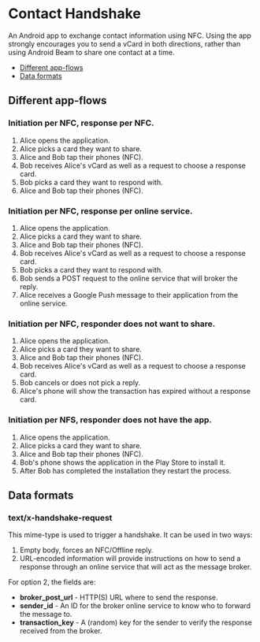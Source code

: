 # Contact Handshake

An Android app to exchange contact information using NFC.
Using the app strongly encourages you to send a vCard in both directions,
rather than using Android Beam to share one contact at a time.

<!-- MarkdownTOC -->

- [Different app-flows](#different-app-flows)
- [Data formats](#data-formats)

<!-- /MarkdownTOC -->


## Different app-flows

### Initiation per NFC, response per NFC.

1. Alice opens the application.
2. Alice picks a card they want to share.
3. Alice and Bob tap their phones (NFC).
4. Bob receives Alice's vCard as well as a request to choose a response card.
5. Bob picks a card they want to respond with.
6. Alice and Bob tap their phones (NFC).

### Initiation per NFC, response per online service.

1. Alice opens the application.
2. Alice picks a card they want to share.
3. Alice and Bob tap their phones (NFC).
4. Bob receives Alice's vCard as well as a request to choose a response card.
5. Bob picks a card they want to respond with.
6. Bob sends a POST request to the online service that will broker the reply.
7. Alice receives a Google Push message to their application from the online service.

### Initiation per NFC, responder does not want to share.

1. Alice opens the application.
2. Alice picks a card they want to share.
3. Alice and Bob tap their phones (NFC).
4. Bob receives Alice's vCard as well as a request to choose a response card.
5. Bob cancels or does not pick a reply.
6. Alice's phone will show the transaction has expired without a response card.

### Initiation per NFS, responder does not have the app.

1. Alice opens the application.
2. Alice picks a card they want to share.
3. Alice and Bob tap their phones (NFC).
4. Bob's phone shows the application in the Play Store to install it.
5. After Bob has completed the installation they restart the process.

## Data formats

### text/x-handshake-request

This mime-type is used to trigger a handshake.
It can be used in two ways:

1. Empty body, forces an NFC/Offline reply.
2. URL-encoded information will provide instructions on how to send a response through an online service that will act as the message broker.

For option 2, the fields are:

- **broker_post_url** - HTTP(S) URL where to send the response.
- **sender_id** - An ID for the broker online service to know who to forward the message to.
- **transaction_key** - A (random) key for the sender to verify the response received from the broker.
